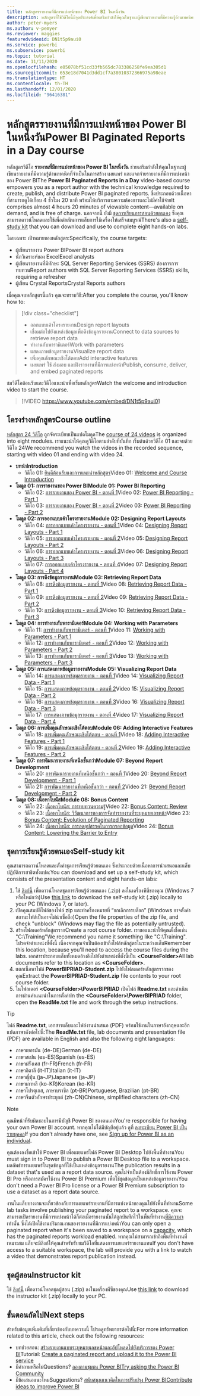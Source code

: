 ```yaml
---
title: หลักสูตรรายงานที่มีการแบ่งหน้าของ Power BI ในหนึ่งวัน
description: หลักสูตรที่ใช้วิดีโอนี้มีจุดประสงค์เพื่อเสริมกำลังให้คุณในฐานะผู้เขียนรายงานที่มีความรู้ด้านเทคนิคที่จำเป็นในการสร้าง เผยแพร่ และแจกจ่ายรายงานที่มีการแบ่งหน้าของ Power BI
author: peter-myers
ms.author: v-pemyer
ms.reviewer: maggies
featuredvideoid: DN1t5p9aui0
ms.service: powerbi
ms.subservice: powerbi
ms.topic: tutorial
ms.date: 11/11/2020
ms.openlocfilehash: e05078bf51cd33fb565dc783386258fe9ea305d1
ms.sourcegitcommit: 653e18d7041d3dd1cf7a38010372366975a98eae
ms.translationtype: HT
ms.contentlocale: th-TH
ms.lasthandoff: 12/01/2020
ms.locfileid: "96416381"
---
```

# <a name="power-bi-paginated-reports-in-a-day-course"></a><span data-ttu-id="ee2d0-103">หลักสูตรรายงานที่มีการแบ่งหน้าของ Power BI ในหนึ่งวัน</span><span class="sxs-lookup"><span data-stu-id="ee2d0-103">Power BI Paginated Reports in a Day course</span></span>

<span data-ttu-id="ee2d0-104">หลักสูตรวิดีโอ **รายงานที่มีการแบ่งหน้าของ Power BI ในหนึ่งวัน** ช่วยเสริมกำลังให้คุณในฐานะผู้เขียนรายงานที่มีความรู้ด้านเทคนิคที่จำเป็นในการสร้าง เผยแพร่ และแจกจ่ายรายงานที่มีการแบ่งหน้าของ Power BI</span><span class="sxs-lookup"><span data-stu-id="ee2d0-104">The **Power BI Paginated Reports in a Day** video-based course empowers you as a report author with the technical knowledge required to create, publish, and distribute Power BI paginated reports.</span></span> <span data-ttu-id="ee2d0-105">ซึ่งประกอบด้วยเนื้อหาที่สามารถดูได้เกือบ 4 ชั่วโมง 20 นาที พร้อมให้บริการตามความต้องการและไม่มีค่าใช้จ่าย</span><span class="sxs-lookup"><span data-stu-id="ee2d0-105">It comprises almost 4 hours 20 minutes of viewable content—available on demand, and is free of charge.</span></span> <span data-ttu-id="ee2d0-106">นอกจากนี้ ยังมี [ชุดการเรียนการสอนด้วยตนเอง](#self-study-kit) ซึ่งคุณสามารถดาวน์โหลดและใช้เพื่อดำเนินการแล็บการใช้เครื่องให้เสร็จสมบูรณ์</span><span class="sxs-lookup"><span data-stu-id="ee2d0-106">There's also a [self-study kit](#self-study-kit) that you can download and use to complete eight hands-on labs.</span></span>

<span data-ttu-id="ee2d0-107">โดยเฉพาะ เป้าหมายของหลักสูตร:</span><span class="sxs-lookup"><span data-stu-id="ee2d0-107">Specifically, the course targets:</span></span>

- <span data-ttu-id="ee2d0-108">ผู้เขียนรายงาน Power BI</span><span class="sxs-lookup"><span data-stu-id="ee2d0-108">Power BI report authors</span></span>
- <span data-ttu-id="ee2d0-109">นักวิเคราะห์ของ Excel</span><span class="sxs-lookup"><span data-stu-id="ee2d0-109">Excel analysts</span></span>
- <span data-ttu-id="ee2d0-110">ผู้เขียนรายงานที่มีทักษะ SQL Server Reporting Services (SSRS) ต้องการการทบทวน</span><span class="sxs-lookup"><span data-stu-id="ee2d0-110">Report authors with SQL Server Reporting Services (SSRS) skills, requiring a refresher</span></span>
- <span data-ttu-id="ee2d0-111">ผู้เขียน Crystal Reports</span><span class="sxs-lookup"><span data-stu-id="ee2d0-111">Crystal Reports authors</span></span>

<span data-ttu-id="ee2d0-112">เมื่อคุณจบหลักสูตรนี้แล้ว คุณจะทราบวิธี:</span><span class="sxs-lookup"><span data-stu-id="ee2d0-112">After you complete the course, you'll know how to:</span></span>

> [!div class="checklist"]
> - <span data-ttu-id="ee2d0-113">ออกแบบเค้าโครงรายงาน</span><span class="sxs-lookup"><span data-stu-id="ee2d0-113">Design report layouts</span></span>
> - <span data-ttu-id="ee2d0-114">เชื่อมต่อไปยังแหล่งข้อมูลเพื่อดึงข้อมูลรายงาน</span><span class="sxs-lookup"><span data-stu-id="ee2d0-114">Connect to data sources to retrieve report data</span></span>
> - <span data-ttu-id="ee2d0-115">ทำงานกับพารามิเตอร์</span><span class="sxs-lookup"><span data-stu-id="ee2d0-115">Work with parameters</span></span>
> - <span data-ttu-id="ee2d0-116">แสดงภาพข้อมูลรายงาน</span><span class="sxs-lookup"><span data-stu-id="ee2d0-116">Visualize report data</span></span>
> - <span data-ttu-id="ee2d0-117">เพิ่มคุณลักษณะเชิงโต้ตอบ</span><span class="sxs-lookup"><span data-stu-id="ee2d0-117">Add interactive features</span></span>
> - <span data-ttu-id="ee2d0-118">เผยแพร่ ใช้ ส่งมอบ และฝังรายงานที่มีการแบ่งหน้า</span><span class="sxs-lookup"><span data-stu-id="ee2d0-118">Publish, consume, deliver, and embed paginated reports</span></span>

<span data-ttu-id="ee2d0-119">ชมวิดีโอต้อนรับและวิดีโอแนะนำเพื่อเริ่มหลักสูตร</span><span class="sxs-lookup"><span data-stu-id="ee2d0-119">Watch the welcome and introduction video to start the course.</span></span>

> [!VIDEO https://www.youtube.com/embed/DN1t5p9aui0]

## <a name="course-outline"></a><span data-ttu-id="ee2d0-120">โครงร่างหลักสูตร</span><span class="sxs-lookup"><span data-stu-id="ee2d0-120">Course outline</span></span>

<span data-ttu-id="ee2d0-121">[หลักสูตร 24 วิดีโอ](https://www.youtube.com/playlist?list=PL1N57mwBHtN1icIhpjQOaRL8r9G-wytpT) ถูกจัดระเบียบเป็นแปดโมดูล</span><span class="sxs-lookup"><span data-stu-id="ee2d0-121">The [course of 24 videos](https://www.youtube.com/playlist?list=PL1N57mwBHtN1icIhpjQOaRL8r9G-wytpT) is organized into eight modules.</span></span> <span data-ttu-id="ee2d0-122">เราแนะนำให้คุณดูวิดีโอตามลำดับที่บันทึก เริ่มต้นด้วยวิดีโอ 01 และจบด้วยวิดีโอ 24</span><span class="sxs-lookup"><span data-stu-id="ee2d0-122">We recommend you watch the videos in the recorded sequence, starting with video 01 and ending with video 24.</span></span>

- <span data-ttu-id="ee2d0-123">**บทนำ**</span><span class="sxs-lookup"><span data-stu-id="ee2d0-123">**Introduction**</span></span>
  - <span data-ttu-id="ee2d0-124">วิดีโอ 01: [ยินดีต้อนรับและการแนะนำหลักสูตร](https://www.youtube.com/watch?v=DN1t5p9aui0&list=PL1N57mwBHtN1icIhpjQOaRL8r9G-wytpT)</span><span class="sxs-lookup"><span data-stu-id="ee2d0-124">Video 01: [Welcome and Course Introduction](https://www.youtube.com/watch?v=DN1t5p9aui0&list=PL1N57mwBHtN1icIhpjQOaRL8r9G-wytpT)</span></span>
- <span data-ttu-id="ee2d0-125">**โมดูล 01: การรายงานของ Power BI**</span><span class="sxs-lookup"><span data-stu-id="ee2d0-125">**Module 01: Power BI Reporting**</span></span>
  - <span data-ttu-id="ee2d0-126">วิดีโอ 02: [การรายงานของ Power BI - ตอนที่ 1](https://www.youtube.com/watch?v=s6Amctk3Z_g&list=PL1N57mwBHtN1icIhpjQOaRL8r9G-wytpT)</span><span class="sxs-lookup"><span data-stu-id="ee2d0-126">Video 02: [Power BI Reporting - Part 1](https://www.youtube.com/watch?v=s6Amctk3Z_g&list=PL1N57mwBHtN1icIhpjQOaRL8r9G-wytpT)</span></span>
  - <span data-ttu-id="ee2d0-127">วิดีโอ 03: [การรายงานของ Power BI - ตอนที่ 2](https://www.youtube.com/watch?v=jXTiYJKw1Rs&list=PL1N57mwBHtN1icIhpjQOaRL8r9G-wytpT)</span><span class="sxs-lookup"><span data-stu-id="ee2d0-127">Video 03: [Power BI Reporting - Part 2](https://www.youtube.com/watch?v=jXTiYJKw1Rs&list=PL1N57mwBHtN1icIhpjQOaRL8r9G-wytpT)</span></span>
- <span data-ttu-id="ee2d0-128">**โมดูล 02: การออกแบบเค้าโครงรายงาน**</span><span class="sxs-lookup"><span data-stu-id="ee2d0-128">**Module 02: Designing Report Layouts**</span></span>
  - <span data-ttu-id="ee2d0-129">วิดีโอ 04: [การออกแบบเค้าโครงรายงาน - ตอนที่ 1](https://www.youtube.com/watch?v=EjHANN3rGNs&list=PL1N57mwBHtN1icIhpjQOaRL8r9G-wytpT)</span><span class="sxs-lookup"><span data-stu-id="ee2d0-129">Video 04: [Designing Report Layouts - Part 1](https://www.youtube.com/watch?v=EjHANN3rGNs&list=PL1N57mwBHtN1icIhpjQOaRL8r9G-wytpT)</span></span>
  - <span data-ttu-id="ee2d0-130">วิดีโอ 05: [การออกแบบเค้าโครงรายงาน - ตอนที่ 2](https://www.youtube.com/watch?v=2CZIrJU_HZU&list=PL1N57mwBHtN1icIhpjQOaRL8r9G-wytpT)</span><span class="sxs-lookup"><span data-stu-id="ee2d0-130">Video 05: [Designing Report Layouts - Part 2](https://www.youtube.com/watch?v=2CZIrJU_HZU&list=PL1N57mwBHtN1icIhpjQOaRL8r9G-wytpT)</span></span>
  - <span data-ttu-id="ee2d0-131">วิดีโอ 06: [การออกแบบเค้าโครงรายงาน - ตอนที่ 3](https://www.youtube.com/watch?v=eaFFzkT6pxE&list=PL1N57mwBHtN1icIhpjQOaRL8r9G-wytpT)</span><span class="sxs-lookup"><span data-stu-id="ee2d0-131">Video 06: [Designing Report Layouts - Part 3](https://www.youtube.com/watch?v=eaFFzkT6pxE&list=PL1N57mwBHtN1icIhpjQOaRL8r9G-wytpT)</span></span>
  - <span data-ttu-id="ee2d0-132">วิดีโอ 07: [การออกแบบเค้าโครงรายงาน - ตอนที่ 4](https://www.youtube.com/watch?v=0z576TI27Vg&list=PL1N57mwBHtN1icIhpjQOaRL8r9G-wytpT)</span><span class="sxs-lookup"><span data-stu-id="ee2d0-132">Video 07: [Designing Report Layouts - Part 4](https://www.youtube.com/watch?v=0z576TI27Vg&list=PL1N57mwBHtN1icIhpjQOaRL8r9G-wytpT)</span></span>
- <span data-ttu-id="ee2d0-133">**โมดูล 03: การดึงข้อมูลรายงาน**</span><span class="sxs-lookup"><span data-stu-id="ee2d0-133">**Module 03: Retrieving Report Data**</span></span>
  - <span data-ttu-id="ee2d0-134">วิดีโอ 08: [การดึงข้อมูลรายงาน - ตอนที่ 1](https://www.youtube.com/watch?v=SHGTTYXtio0&list=PL1N57mwBHtN1icIhpjQOaRL8r9G-wytpT)</span><span class="sxs-lookup"><span data-stu-id="ee2d0-134">Video 08: [Retrieving Report Data - Part 1](https://www.youtube.com/watch?v=SHGTTYXtio0&list=PL1N57mwBHtN1icIhpjQOaRL8r9G-wytpT)</span></span>
  - <span data-ttu-id="ee2d0-135">วิดีโอ 09: [การดึงข้อมูลรายงาน - ตอนที่ 2](https://www.youtube.com/watch?v=1Dzd9wb7XUY&list=PL1N57mwBHtN1icIhpjQOaRL8r9G-wytpT)</span><span class="sxs-lookup"><span data-stu-id="ee2d0-135">Video 09: [Retrieving Report Data - Part 2](https://www.youtube.com/watch?v=1Dzd9wb7XUY&list=PL1N57mwBHtN1icIhpjQOaRL8r9G-wytpT)</span></span>
  - <span data-ttu-id="ee2d0-136">วิดีโอ 10: [การดึงข้อมูลรายงาน - ตอนที่ 3](https://www.youtube.com/watch?v=OFXG7sl5L2o&list=PL1N57mwBHtN1icIhpjQOaRL8r9G-wytpT)</span><span class="sxs-lookup"><span data-stu-id="ee2d0-136">Video 10: [Retrieving Report Data - Part 3](https://www.youtube.com/watch?v=OFXG7sl5L2o&list=PL1N57mwBHtN1icIhpjQOaRL8r9G-wytpT)</span></span>
- <span data-ttu-id="ee2d0-137">**โมดูล 04: การทำงานกับพารามิเตอร์**</span><span class="sxs-lookup"><span data-stu-id="ee2d0-137">**Module 04: Working with Parameters**</span></span>
  - <span data-ttu-id="ee2d0-138">วิดีโอ 11: [การทำงานกับพารามิเตอร์ - ตอนที่ 1](https://www.youtube.com/watch?v=o7WaK88kheA&list=PL1N57mwBHtN1icIhpjQOaRL8r9G-wytpT)</span><span class="sxs-lookup"><span data-stu-id="ee2d0-138">Video 11: [Working with Parameters - Part 1](https://www.youtube.com/watch?v=o7WaK88kheA&list=PL1N57mwBHtN1icIhpjQOaRL8r9G-wytpT)</span></span>
  - <span data-ttu-id="ee2d0-139">วิดีโอ 12: [การทำงานกับพารามิเตอร์ - ตอนที่ 2](https://www.youtube.com/watch?v=okj6wO72clQ&list=PL1N57mwBHtN1icIhpjQOaRL8r9G-wytpT)</span><span class="sxs-lookup"><span data-stu-id="ee2d0-139">Video 12: [Working with Parameters - Part 2](https://www.youtube.com/watch?v=okj6wO72clQ&list=PL1N57mwBHtN1icIhpjQOaRL8r9G-wytpT)</span></span>
  - <span data-ttu-id="ee2d0-140">วิดีโอ 13: [การทำงานกับพารามิเตอร์ - ตอนที่ 3](https://www.youtube.com/watch?v=13-6sWIRD74&list=PL1N57mwBHtN1icIhpjQOaRL8r9G-wytpT)</span><span class="sxs-lookup"><span data-stu-id="ee2d0-140">Video 13: [Working with Parameters - Part 3](https://www.youtube.com/watch?v=13-6sWIRD74&list=PL1N57mwBHtN1icIhpjQOaRL8r9G-wytpT)</span></span>
- <span data-ttu-id="ee2d0-141">**โมดูล 05: การแสดงภาพข้อมูลรายงาน**</span><span class="sxs-lookup"><span data-stu-id="ee2d0-141">**Module 05: Visualizing Report Data**</span></span>
  - <span data-ttu-id="ee2d0-142">วิดีโอ 14: [การแสดงภาพข้อมูลรายงาน - ตอนที่ 1](https://www.youtube.com/watch?v=b4TxBBtOWSw&list=PL1N57mwBHtN1icIhpjQOaRL8r9G-wytpT)</span><span class="sxs-lookup"><span data-stu-id="ee2d0-142">Video 14: [Visualizing Report Data - Part 1](https://www.youtube.com/watch?v=b4TxBBtOWSw&list=PL1N57mwBHtN1icIhpjQOaRL8r9G-wytpT)</span></span>
  - <span data-ttu-id="ee2d0-143">วิดีโอ 15: [การแสดงภาพข้อมูลรายงาน - ตอนที่ 2](https://www.youtube.com/watch?v=JhEa_TugXeE&list=PL1N57mwBHtN1icIhpjQOaRL8r9G-wytpT)</span><span class="sxs-lookup"><span data-stu-id="ee2d0-143">Video 15: [Visualizing Report Data - Part 2](https://www.youtube.com/watch?v=JhEa_TugXeE&list=PL1N57mwBHtN1icIhpjQOaRL8r9G-wytpT)</span></span>
  - <span data-ttu-id="ee2d0-144">วิดีโอ 16: [การแสดงภาพข้อมูลรายงาน - ตอนที่ 3](https://www.youtube.com/watch?v=dliLsRvQB-c&list=PL1N57mwBHtN1icIhpjQOaRL8r9G-wytpT)</span><span class="sxs-lookup"><span data-stu-id="ee2d0-144">Video 16: [Visualizing Report Data - Part 3](https://www.youtube.com/watch?v=dliLsRvQB-c&list=PL1N57mwBHtN1icIhpjQOaRL8r9G-wytpT)</span></span>
  - <span data-ttu-id="ee2d0-145">วิดีโอ 17: [การแสดงภาพข้อมูลรายงาน - ตอนที่ 4](https://www.youtube.com/watch?v=5yHxuRRP_eU&list=PL1N57mwBHtN1icIhpjQOaRL8r9G-wytpT)</span><span class="sxs-lookup"><span data-stu-id="ee2d0-145">Video 17: [Visualizing Report Data - Part 4](https://www.youtube.com/watch?v=5yHxuRRP_eU&list=PL1N57mwBHtN1icIhpjQOaRL8r9G-wytpT)</span></span>
- <span data-ttu-id="ee2d0-146">**โมดูล 06: การเพิ่มคุณลักษณะเชิงโต้ตอบ**</span><span class="sxs-lookup"><span data-stu-id="ee2d0-146">**Module 06: Adding Interactive Features**</span></span>
  - <span data-ttu-id="ee2d0-147">วิดีโอ 18: [การเพิ่มคุณลักษณะเชิงโต้ตอบ - ตอนที่ 1](https://www.youtube.com/watch?v=LInMHpTEaI0&list=PL1N57mwBHtN1icIhpjQOaRL8r9G-wytpT)</span><span class="sxs-lookup"><span data-stu-id="ee2d0-147">Video 18: [Adding Interactive Features - Part 1](https://www.youtube.com/watch?v=LInMHpTEaI0&list=PL1N57mwBHtN1icIhpjQOaRL8r9G-wytpT)</span></span>
  - <span data-ttu-id="ee2d0-148">วิดีโอ 19: [การเพิ่มคุณลักษณะเชิงโต้ตอบ - ตอนที่ 2](https://www.youtube.com/watch?v=b_pr1xsbRJc&list=PL1N57mwBHtN1icIhpjQOaRL8r9G-wytpT)</span><span class="sxs-lookup"><span data-stu-id="ee2d0-148">Video 19: [Adding Interactive Features - Part 2](https://www.youtube.com/watch?v=b_pr1xsbRJc&list=PL1N57mwBHtN1icIhpjQOaRL8r9G-wytpT)</span></span>
- <span data-ttu-id="ee2d0-149">**โมดูล 07: การพัฒนารายงานที่เหนือชั้นกว่า**</span><span class="sxs-lookup"><span data-stu-id="ee2d0-149">**Module 07: Beyond Report Development**</span></span>
  - <span data-ttu-id="ee2d0-150">วิดีโอ 20: [การพัฒนารายงานที่เหนือชั้นกว่า - ตอนที่ 1](https://www.youtube.com/watch?v=1CgDVDslwvs&list=PL1N57mwBHtN1icIhpjQOaRL8r9G-wytpT)</span><span class="sxs-lookup"><span data-stu-id="ee2d0-150">Video 20: [Beyond Report Development - Part 1](https://www.youtube.com/watch?v=1CgDVDslwvs&list=PL1N57mwBHtN1icIhpjQOaRL8r9G-wytpT)</span></span>
  - <span data-ttu-id="ee2d0-151">วิดีโอ 21: [การพัฒนารายงานที่เหนือชั้นกว่า - ตอนที่ 2](https://www.youtube.com/watch?v=KRwtl7h0ynI&list=PL1N57mwBHtN1icIhpjQOaRL8r9G-wytpT)</span><span class="sxs-lookup"><span data-stu-id="ee2d0-151">Video 21: [Beyond Report Development - Part 2](https://www.youtube.com/watch?v=KRwtl7h0ynI&list=PL1N57mwBHtN1icIhpjQOaRL8r9G-wytpT)</span></span>
- <span data-ttu-id="ee2d0-152">**โมดูล 08: เนื้อหาโบนัส**</span><span class="sxs-lookup"><span data-stu-id="ee2d0-152">**Module 08: Bonus Content**</span></span>
  - <span data-ttu-id="ee2d0-153">วิดีโอ 22: [เนื้อหาโบนัส: การทบทวนความรู้](https://www.youtube.com/watch?v=w5zlJ8BodxI&list=PL1N57mwBHtN1icIhpjQOaRL8r9G-wytpT)</span><span class="sxs-lookup"><span data-stu-id="ee2d0-153">Video 22: [Bonus Content: Review](https://www.youtube.com/watch?v=w5zlJ8BodxI&list=PL1N57mwBHtN1icIhpjQOaRL8r9G-wytpT)</span></span>
  - <span data-ttu-id="ee2d0-154">วิดีโอ 23: [เนื้อหาโบนัส: วิวัฒนาการของการจัดทำรายงานที่ระบุหมายเลขหน้า](https://www.youtube.com/watch?v=pevpai65MvY&list=PL1N57mwBHtN1icIhpjQOaRL8r9G-wytpT)</span><span class="sxs-lookup"><span data-stu-id="ee2d0-154">Video 23: [Bonus Content: Evolution of Paginated Reporting](https://www.youtube.com/watch?v=pevpai65MvY&list=PL1N57mwBHtN1icIhpjQOaRL8r9G-wytpT)</span></span>
  - <span data-ttu-id="ee2d0-155">วิดีโอ 24: [เนื้อหาโบนัส: การลดอุปสรรคในการกรอกข้อมูล](https://www.youtube.com/watch?v=vu32LfckCt8&list=PL1N57mwBHtN1icIhpjQOaRL8r9G-wytpT)</span><span class="sxs-lookup"><span data-stu-id="ee2d0-155">Video 24: [Bonus Content: Lowering the Barrier to Entry](https://www.youtube.com/watch?v=vu32LfckCt8&list=PL1N57mwBHtN1icIhpjQOaRL8r9G-wytpT)</span></span>

## <a name="self-study-kit"></a><span data-ttu-id="ee2d0-156">ชุดการเรียนรู้ด้วยตนเอง</span><span class="sxs-lookup"><span data-stu-id="ee2d0-156">Self-study kit</span></span>

<span data-ttu-id="ee2d0-157">คุณสามารถดาวน์โหลดและตั้งค่าชุดการเรียนรู้ด้วยตนเอง ซึ่งประกอบด้วยเนื้อหาการนำเสนอและแล็บปฏิบัติการสาธิตทั้งแปด:</span><span class="sxs-lookup"><span data-stu-id="ee2d0-157">You can download and set up a self-study kit, which consists of the presentation content and eight hands-on labs:</span></span>

1. <span data-ttu-id="ee2d0-158">ใช้ [ลิงก์นี้](https://aka.ms/priad-student) เพื่อดาวน์โหลดชุดการเรียนรู้ด้วยตนเอง (.zip) ลงในเครื่องพีซีของคุณ (Windows 7 หรือใหม่กว่า)</span><span class="sxs-lookup"><span data-stu-id="ee2d0-158">Use [this link](https://aka.ms/priad-student) to download the self-study kit (.zip) locally to your PC (Windows 7, or later).</span></span>
1. <span data-ttu-id="ee2d0-159">เปิดคุณสมบัติไฟล์ของไฟล์ zip และทำครื่องหมายที่ “ยกเลิกการบล็อก” (Windows อาจตั้งค่าสถานะไฟล์เป็นอาจไม่น่าเชื่อถือ)</span><span class="sxs-lookup"><span data-stu-id="ee2d0-159">Open the file properties of the zip file, and check "unblock" (Windows may flag the file as potentially untrusted).</span></span>
1. <span data-ttu-id="ee2d0-160">สร้างโฟลเดอร์หลักสูตรราก</span><span class="sxs-lookup"><span data-stu-id="ee2d0-160">Create a root course folder.</span></span> <span data-ttu-id="ee2d0-161">เราขอแนะนำให้คุณตั้งชื่อเช่น "C:\Training"</span><span class="sxs-lookup"><span data-stu-id="ee2d0-161">We recommend you name it something like "C:\Training".</span></span> <span data-ttu-id="ee2d0-162">โปรดจำตำแหน่งที่ตั้งนี้ เนื่องจากคุณจำเป็นต้องเข้าถึงไฟล์หลักสูตรในระหว่างแล็บ</span><span class="sxs-lookup"><span data-stu-id="ee2d0-162">Remember this location, because you'll need to access the course files during the labs.</span></span> <span data-ttu-id="ee2d0-163">เอกสารประกอบแล็บทั้งหมดอ้างอิงไปยังตำแหน่งที่ตั้งนี้เป็น **&lt;CourseFolder&gt;**</span><span class="sxs-lookup"><span data-stu-id="ee2d0-163">All lab documents refer to this location as **&lt;CourseFolder&gt;**.</span></span>
1. <span data-ttu-id="ee2d0-164">แตกเนื้อหาไฟล์ **PowerBIPRIAD-Student.zip** ไปยังโฟลเดอร์หลักสูตรรากของคุณ</span><span class="sxs-lookup"><span data-stu-id="ee2d0-164">Extract the **PowerBIPRIAD-Student.zip** file contents to your root course folder.</span></span>
1. <span data-ttu-id="ee2d0-165">ในโฟลเดอร์ **&lt;CourseFolder&gt;\PowerBIPRIAD** เปิดไฟล์ **Readme.txt** และดำเนินการผ่านคำแนะนำในการตั้งค่า</span><span class="sxs-lookup"><span data-stu-id="ee2d0-165">In the **&lt;CourseFolder&gt;\PowerBIPRIAD** folder, open the **ReadMe.txt** file and work through the setup instructions.</span></span>

> [!TIP]
> <span data-ttu-id="ee2d0-166">ไฟล์ **Readme.txt**, เอกสารแล็บและไฟล์งานนำเสนอ (PDF) พร้อมใช้งานในภาษาอังกฤษและอีกแปดภาษาดังต่อไปนี้:</span><span class="sxs-lookup"><span data-stu-id="ee2d0-166">The **ReadMe.txt** file, lab documents and presentation file (PDF) are available in English and also the following eight languages:</span></span>
> - <span data-ttu-id="ee2d0-167">ภาษาเยอรมัน (de-DE)</span><span class="sxs-lookup"><span data-stu-id="ee2d0-167">German (de-DE)</span></span>
> - <span data-ttu-id="ee2d0-168">ภาษาสเปน (es-ES)</span><span class="sxs-lookup"><span data-stu-id="ee2d0-168">Spanish (es-ES)</span></span>
> - <span data-ttu-id="ee2d0-169">ภาษาฝรั่งเศส (fr-FR)</span><span class="sxs-lookup"><span data-stu-id="ee2d0-169">French (fr-FR)</span></span>
> - <span data-ttu-id="ee2d0-170">ภาษาอิตาลี (it-IT)</span><span class="sxs-lookup"><span data-stu-id="ee2d0-170">Italian (it-IT)</span></span>
> - <span data-ttu-id="ee2d0-171">ภาษาญี่ปุ่น (ja-JP)</span><span class="sxs-lookup"><span data-stu-id="ee2d0-171">Japanese (ja-JP)</span></span>
> - <span data-ttu-id="ee2d0-172">ภาษาเกาหลี (ko-KR)</span><span class="sxs-lookup"><span data-stu-id="ee2d0-172">Korean (ko-KR)</span></span>
> - <span data-ttu-id="ee2d0-173">ภาษาโปรตุเกส, ภาษาบราซิล (pt-BR)</span><span class="sxs-lookup"><span data-stu-id="ee2d0-173">Portuguese, Brazilian (pt-BR)</span></span>
> - <span data-ttu-id="ee2d0-174">ภาษาจีนตัวอักษรประยุกต์ (zh-CN)</span><span class="sxs-lookup"><span data-stu-id="ee2d0-174">Chinese, simplified characters (zh-CN)</span></span>

> [!NOTE]
> <span data-ttu-id="ee2d0-175">คุณมีหน้าที่รับผิดชอบในการมีบัญชี Power BI ของตนเอง</span><span class="sxs-lookup"><span data-stu-id="ee2d0-175">You're responsible for having your own Power BI account.</span></span> <span data-ttu-id="ee2d0-176">หากคุณไม่ได้มีบัญชีอยู่แล้ว ดูที่ [ลงทะเบียน Power BI เป็นรายบุคคล](../fundamentals/service-self-service-signup-for-power-bi.md)</span><span class="sxs-lookup"><span data-stu-id="ee2d0-176">If you don't already have one, see [Sign up for Power BI as an individual](../fundamentals/service-self-service-signup-for-power-bi.md).</span></span>
>
> <span data-ttu-id="ee2d0-177">คุณต้องลงชื่อเข้าใช้ Power BI เพื่อเผยแพร่ไฟล์ Power BI Desktop ไปยังพื้นที่ทำงาน</span><span class="sxs-lookup"><span data-stu-id="ee2d0-177">You must sign in to Power BI to publish a Power BI Desktop file to a workspace.</span></span> <span data-ttu-id="ee2d0-178">ผลลัพธ์การเผยแพร่ในชุดข้อมูลที่ใช้เป็นแหล่งข้อมูลรายงาน</span><span class="sxs-lookup"><span data-stu-id="ee2d0-178">The publication results in a dataset that's used as a report data source.</span></span> <span data-ttu-id="ee2d0-179">คุณไม่จำเป็นต้องมีสิทธิ์การใช้งาน Power BI Pro หรือการสมัครใช้งาน Power BI Premium เพื่อใช้ชุดข้อมูลเป็นแหล่งข้อมูลรายงาน</span><span class="sxs-lookup"><span data-stu-id="ee2d0-179">You don't need a Power BI Pro license or a Power BI Premium subscription to use a dataset as a report data source.</span></span>
>
> <span data-ttu-id="ee2d0-180">งานในแล็บบางงานจะเกี่ยวข้องกับการเผยแพร่รายงานที่มีการแบ่งหน้าของคุณไปยังพื้นที่ทำงาน</span><span class="sxs-lookup"><span data-stu-id="ee2d0-180">Some lab tasks involve publishing your paginated report to a workspace.</span></span> <span data-ttu-id="ee2d0-181">คุณจะสามารถเปิดรายงานที่มีการแบ่งหน้าได้ก็ต่อเมื่อรายงานนั้นได้ถูกบันทึกไว้ในพื้นที่ทำงาน[ที่มีความจุ](../admin/service-premium-what-is.md#reserved-capacities)เท่านั้น ซึ่งได้เปิดใช้งานปริมาณงานของรายงานที่มีการแบ่งหน้า</span><span class="sxs-lookup"><span data-stu-id="ee2d0-181">You can only open a paginated report when it's been saved to a workspace on a [capacity](../admin/service-premium-what-is.md#reserved-capacities), which has the paginated reports workload enabled.</span></span> <span data-ttu-id="ee2d0-182">หากคุณไม่สามารถเข้าถึงพื้นที่ทำงานที่เหมาะสม แล็บจะมีลิงก์ให้คุณสำหรับรับชมวิดีโอที่แสดงการเผยแพร่รายงานแทน</span><span class="sxs-lookup"><span data-stu-id="ee2d0-182">If you don't have access to a suitable workspace, the lab will provide you with a link to watch a video that demonstrates report publication instead.</span></span>

## <a name="instructor-kit"></a><span data-ttu-id="ee2d0-183">ชุดผู้สอน</span><span class="sxs-lookup"><span data-stu-id="ee2d0-183">Instructor kit</span></span>

<span data-ttu-id="ee2d0-184">ใช้ [ลิงก์นี้](https://aka.ms/priad-instructor) เพื่อดาวน์โหลดชุดผู้สอน (.zip) ลงในเครื่องพีซีของคุณ</span><span class="sxs-lookup"><span data-stu-id="ee2d0-184">Use [this link](https://aka.ms/priad-instructor) to download the instructor kit (.zip) locally to your PC.</span></span>

## <a name="next-steps"></a><span data-ttu-id="ee2d0-185">ขั้นตอนถัดไป</span><span class="sxs-lookup"><span data-stu-id="ee2d0-185">Next steps</span></span>

<span data-ttu-id="ee2d0-186">สำหรับข้อมูลเพิ่มเติมที่เกี่ยวข้องกับบทความนี้ โปรดดูทรัพยากรต่อไปนี้:</span><span class="sxs-lookup"><span data-stu-id="ee2d0-186">For more information related to this article, check out the following resources:</span></span>

- <span data-ttu-id="ee2d0-187">บทช่วยสอน: [สร้างรายงานแบบระบุหมายเลขหน้าและอัปโหลดไปยังบริการของ Power BI](../paginated-reports/paginated-reports-quickstart-aw.md)</span><span class="sxs-lookup"><span data-stu-id="ee2d0-187">Tutorial: [Create a paginated report and upload it to the Power BI service](../paginated-reports/paginated-reports-quickstart-aw.md)</span></span>
- <span data-ttu-id="ee2d0-188">มีคำถามหรือไม่</span><span class="sxs-lookup"><span data-stu-id="ee2d0-188">Questions?</span></span> [<span data-ttu-id="ee2d0-189">ลองถามชุมชน Power BI</span><span class="sxs-lookup"><span data-stu-id="ee2d0-189">Try asking the Power BI Community</span></span>](https://community.powerbi.com/)
- <span data-ttu-id="ee2d0-190">มีข้อเสนอแนะไหม</span><span class="sxs-lookup"><span data-stu-id="ee2d0-190">Suggestions?</span></span> [<span data-ttu-id="ee2d0-191">สนับสนุนแนวคิดในการปรับปรุง Power BI</span><span class="sxs-lookup"><span data-stu-id="ee2d0-191">Contribute ideas to improve Power BI</span></span>](https://ideas.powerbi.com/)
